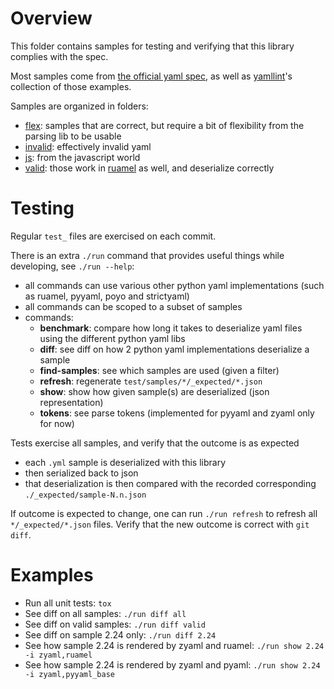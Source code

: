 # Overview

This folder contains samples for testing and verifying that this library complies with the spec.

Most samples come from [the official yaml spec](https://yaml.org/spec), as well as [yamllint](https://pypi.org/project/yamllint/)'s
collection of those examples.

Samples are organized in folders:
- [flex](./flex): samples that are correct, but require a bit of flexibility from the parsing lib to be usable
- [invalid](./invalid): effectively invalid yaml
- [js](./js): from the javascript world
- [valid](./valid): those work in [ruamel](https://pypi.org/project/ruamel.yaml/) as well, and deserialize correctly


# Testing

Regular `test_` files are exercised on each commit.

There is an extra `./run` command that provides useful things while developing, see `./run --help`:
- all commands can use various other python yaml implementations (such as ruamel, pyyaml, poyo and strictyaml)
- all commands can be scoped to a subset of samples
- commands: 
    - **benchmark**: compare how long it takes to deserialize yaml files using the different python yaml libs
    - **diff**: see diff on how 2 python yaml implementations deserialize a sample
    - **find-samples**: see which samples are used (given a filter)
    - **refresh**: regenerate `test/samples/*/_expected/*.json`
    - **show**: show how given sample(s) are deserialized (json representation)
    - **tokens**: see parse tokens (implemented for pyyaml and zyaml only for now)

Tests exercise all samples, and verify that the outcome is as expected
- each `.yml` sample is deserialized with this library
- then serialized back to json
- that deserialization is then compared with the recorded corresponding `./_expected/sample-N.n.json`

If outcome is expected to change, one can run `./run refresh` to refresh all `*/_expected/*.json` files.
Verify that the new outcome is correct with `git diff`.

# Examples

- Run all unit tests: `tox`
- See diff on all samples: `./run diff all`
- See diff on valid samples: `./run diff valid`
- See diff on sample 2.24 only: `./run diff 2.24`
- See how sample 2.24 is rendered by zyaml and ruamel: `./run show 2.24 -i zyaml,ruamel`
- See how sample 2.24 is rendered by zyaml and pyaml: `./run show 2.24 -i zyaml,pyyaml_base`
